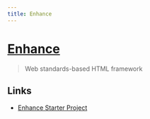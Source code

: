 ```yaml
---
title: Enhance
---
```


# [Enhance](https://enhance.dev/docs/)

> Web standards-based HTML framework

## Links

- [Enhance Starter Project](https://github.com/enhance-dev/enhance-starter-project)

